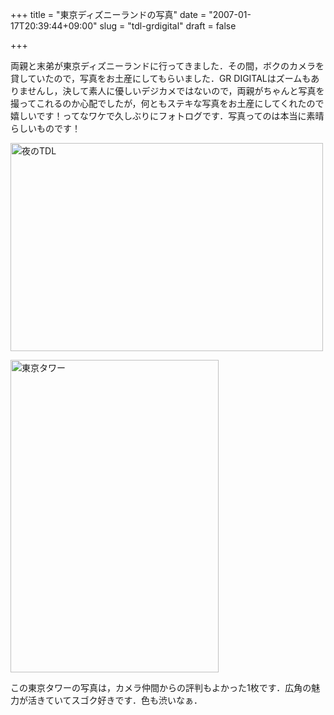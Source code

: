+++
title = "東京ディズニーランドの写真"
date = "2007-01-17T20:39:44+09:00"
slug = "tdl-grdigital"
draft = false

+++

<p>両親と末弟が東京ディズニーランドに行ってきました．その間，ボクのカメラを貸していたので，写真をお土産にしてもらいました．GR DIGITALはズームもありませんし，決して素人に優しいデジカメではないので，両親がちゃんと写真を撮ってこれるのか心配でしたが，何ともステキな写真をお土産にしてくれたので嬉しいです！ってなワケで久しぶりにフォトログです．写真ってのは本当に素晴らしいものです！</p>
<p><a href="http://www.flickr.com/photos/june29/355785217/" title="Photo Sharing"><img src="http://farm1.static.flickr.com/129/355785217_4f7ba94dd9.jpg" width="500" height="333" alt="夜のTDL" /></a></p>
<p><a href="http://www.flickr.com/photos/june29/355786994/" title="Photo Sharing"><img src="http://farm1.static.flickr.com/148/355786994_b5b6a6ae75.jpg" width="333" height="500" alt="東京タワー" /></a></p>
<p>この東京タワーの写真は，カメラ仲間からの評判もよかった1枚です．広角の魅力が活きていてスゴク好きです．色も渋いなぁ．</p>
